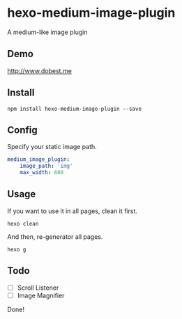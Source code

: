 # hexo-medium-image-plugin
A medium-like image plugin

## Demo

http://www.dobest.me

## Install

```
npm install hexo-medium-image-plugin --save
```

## Config

Specify your static image path.
```yaml
medium_image_plugin:
    image_path: 'img'
    max_width: 680 
```

## Usage

If you want to use it in all pages, clean it first.

```
hexo clean
```

And then, re-generator all pages.
```
hexo g
```

## Todo
- [ ] Scroll Listener
- [ ] Image Magnifier

Done!